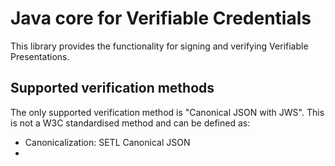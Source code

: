 # Java core for Verifiable Credentials

This library provides the functionality for signing and verifying Verifiable Presentations.

## Supported verification methods

The only supported verification method is "Canonical JSON with JWS". This is not a W3C standardised method and can be defined as:

* Canonicalization: SETL Canonical JSON
* 


